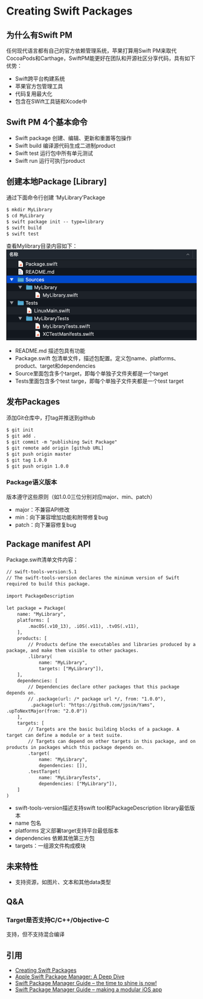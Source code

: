 # Creating Swift Packages
 

## 为什么有Swift PM
任何现代语言都有自己的官方依赖管理系统，苹果打算用Swift PM来取代CocoaPods和Carthage，SwiftPM能更好在团队和开源社区分享代码，具有如下优势：

- Swift跨平台构建系统
- 苹果官方包管理工具
- 代码复用最大化
- 包含在SWift工具链和Xcode中

## Swift PM 4个基本命令
- Swift package 创建、编辑、更新和重置等包操作
- Swift build 编译源代码生成二进制product
- Swift test 运行包中所有单元测试
- Swift run 运行可执行product


## 创建本地Package [Library]
通过下面命令行创建 ‘MyLibrary’Package

```
$ mkdir MyLibrary
$ cd MyLibrary
$ swift package init -- type=library
$ swift build
$ swift test
```
查看Mylibrary目录内容如下：![MyLibrary文件夹内容](../Image/MyLibraryFolder.png)

- README.md 描述包具有功能
- Package.swift 包清单文件，描述包配置。定义包name、platforms、product、target和dependencies
- Source里面包含多个target，即每个单独子文件夹都是一个target
- Tests里面包含多个test targe，即每个单独子文件夹都是一个test target


## 发布Packages
添加Git仓库中，打tag并推送到github

```
$ git init
$ git add .
$ git commit -m "publishing Swit Package"
$ git remote add origin [github URL]
$ git push origin master
$ git tag 1.0.0
$ git push origin 1.0.0
```

### Package语义版本
版本遵守这些原则（如1.0.0三位分别对应major、min、patch）

- major：不兼容API修改
- min：向下兼容增加功能和附带修复bug
- patch：向下兼容修复bug


## Package manifest API
Package.swift清单文件内容：

```
// swift-tools-version:5.1
// The swift-tools-version declares the minimum version of Swift required to build this package.

import PackageDescription

let package = Package(
    name: "MyLibrary",
    platforms: [
        .macOS(.v10_13), .iOS(.v11), .tvOS(.v11),
    ],
    products: [
        // Products define the executables and libraries produced by a package, and make them visible to other packages.
        .library(
            name: "MyLibrary",
            targets: ["MyLibrary"]),
    ],
    dependencies: [
        // Dependencies declare other packages that this package depends on.
        // .package(url: /* package url */, from: "1.0.0"),
         .package(url: "https://github.com/jpsim/Yams", .upToNextMajor(from: "2.0.0"))
    ],
    targets: [
        // Targets are the basic building blocks of a package. A target can define a module or a test suite.
        // Targets can depend on other targets in this package, and on products in packages which this package depends on.
        .target(
            name: "MyLibrary",
            dependencies: []),
        .testTarget(
            name: "MyLibraryTests",
            dependencies: ["MyLibrary"]),
    ]
)

```

- swift-tools-version描述支持swift tool和PackageDescription library最低版本
- name 包名
- platforms 定义部署target支持平台最低版本
- dependencies 依赖其他第三方包
- targets：一组源文件构成模块


## 未来特性
- 支持资源，如图片、文本和其他data类型


## Q&A
### Target是否支持C/C++/Objective-C
支持，但不支持混合编译


## 引用
- [Creating Swift Packages](https://developer.apple.com/videos/play/wwdc2019/410/)
- [Apple Swift Package Manager: A Deep Dive](https://medium.com/xcblog/apple-swift-package-manager-a-deep-dive-ebe6909a5284)
- [Swift Package Manager Guide – the time to shine is now!](https://tsh.io/blog/swift-package-manager-for-ios-new-features/)
- [Swift Package Manager Guide – making a modular iOS app](https://tsh.io/blog/swift-package-manager-modules-and-packages/)

 



